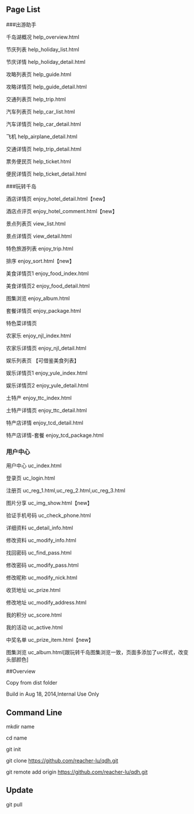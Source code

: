 ## Page List

###出游助手

千岛湖概况  help_overview.html

节庆列表   help_holiday_list.html

节庆详情   help_holiday_detail.html

攻略列表页  help_guide.html

攻略详情页  help_guide_detail.html

交通列表页  help_trip.html

汽车列表页  help_car_list.html

汽车详情页  help_car_detail.html

飞机       help_airplane_detail.html

交通详情页  help_trip_detail.html

票务便民页  help_ticket.html

便民详情页  help_ticket_detail.html





###玩转千岛

酒店详情页  enjoy_hotel_detail.html【new】

酒店点评页  enjoy_hotel_comment.html【new】

景点列表页  view_list.html

景点详情页  view_detail.html

特色旅游列表  enjoy_trip.html

排序         enjoy_sort.html【new】

美食详情页1  enjoy_food_index.html

美食详情页2  enjoy_food_detail.html

图集浏览     enjoy_album.html

套餐详情页   enjoy_package.html

特色菜详情页 

农家乐       enjoy_njl_index.html

农家乐详情页  enjoy_njl_detail.html


娱乐列表页    【可借鉴美食列表】

娱乐详情页1   enjoy_yule_index.html

娱乐详情页2   enjoy_yule_detail.html

土特产       enjoy_ttc_index.html

土特产详情页  enjoy_ttc_detail.html

特产店详情    enjoy_tcd_detail.html

特产店详情-套餐 enjoy_tcd_package.html






### 用户中心

用户中心     uc_index.html

登录页       uc_login.html

注册页       uc_reg_1.html,uc_reg_2.html,uc_reg_3.html

图片分享     uc_img_show.html【new】

验证手机号码  uc_check_phone.html

详细资料     uc_detail_info.html

修改资料     uc_modify_info.html

找回密码     uc_find_pass.html

修改密码     uc_modify_pass.html

修改昵称     uc_modify_nick.html

收货地址     uc_prize.html

修改地址     uc_modify_address.html

我的积分     uc_score.html

我的活动     uc_active.html

中奖名单     uc_prize_item.html【new】

图集浏览     uc_album.html[跟玩转千岛图集浏览一致，页面多添加了uc样式，改变头部颜色]




##Overview

Copy from dist folder

Build in Aug 18, 2014,Internal Use Only



## Command Line

mkdir name

cd name

git init

git clone https://github.com/reacher-lu/qdh.git

git remote add origin https://github.com/reacher-lu/qdh.git


## Update
git pull


